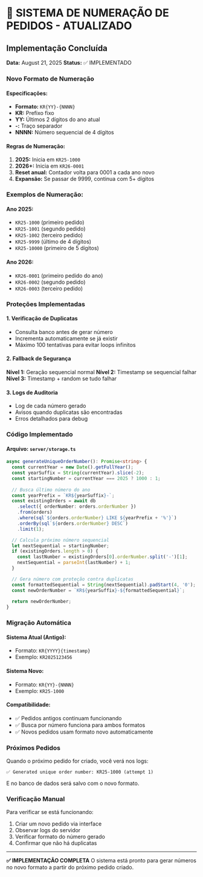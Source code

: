 # 🔢 SISTEMA DE NUMERAÇÃO DE PEDIDOS - ATUALIZADO

## Implementação Concluída

**Data:** August 21, 2025
**Status:** ✅ IMPLEMENTADO

### Novo Formato de Numeração

#### Especificações:
- **Formato:** `KR{YY}-{NNNN}`
- **KR:** Prefixo fixo
- **YY:** Últimos 2 dígitos do ano atual
- **-:** Traço separador
- **NNNN:** Número sequencial de 4 dígitos

#### Regras de Numeração:
1. **2025:** Inicia em `KR25-1000`
2. **2026+:** Inicia em `KR26-0001`
3. **Reset anual:** Contador volta para 0001 a cada ano novo
4. **Expansão:** Se passar de 9999, continua com 5+ dígitos

### Exemplos de Numeração:

#### Ano 2025:
- `KR25-1000` (primeiro pedido)
- `KR25-1001` (segundo pedido)
- `KR25-1002` (terceiro pedido)
- `KR25-9999` (último de 4 dígitos)
- `KR25-10000` (primeiro de 5 dígitos)

#### Ano 2026:
- `KR26-0001` (primeiro pedido do ano)
- `KR26-0002` (segundo pedido)
- `KR26-0003` (terceiro pedido)

### Proteções Implementadas

#### 1. Verificação de Duplicatas
- Consulta banco antes de gerar número
- Incrementa automaticamente se já existir
- Máximo 100 tentativas para evitar loops infinitos

#### 2. Fallback de Segurança
**Nível 1:** Geração sequencial normal
**Nível 2:** Timestamp se sequencial falhar
**Nível 3:** Timestamp + random se tudo falhar

#### 3. Logs de Auditoria
- Log de cada número gerado
- Avisos quando duplicatas são encontradas
- Erros detalhados para debug

### Código Implementado

#### Arquivo: `server/storage.ts`

```typescript
async generateUniqueOrderNumber(): Promise<string> {
  const currentYear = new Date().getFullYear();
  const yearSuffix = String(currentYear).slice(-2);
  const startingNumber = currentYear === 2025 ? 1000 : 1;
  
  // Busca último número do ano
  const yearPrefix = `KR${yearSuffix}-`;
  const existingOrders = await db
    .select({ orderNumber: orders.orderNumber })
    .from(orders)
    .where(sql`${orders.orderNumber} LIKE ${yearPrefix + '%'}`)
    .orderBy(sql`${orders.orderNumber} DESC`)
    .limit(1);

  // Calcula próximo número sequencial
  let nextSequential = startingNumber;
  if (existingOrders.length > 0) {
    const lastNumber = existingOrders[0].orderNumber.split('-')[1];
    nextSequential = parseInt(lastNumber) + 1;
  }

  // Gera número com proteção contra duplicatas
  const formattedSequential = String(nextSequential).padStart(4, '0');
  const newOrderNumber = `KR${yearSuffix}-${formattedSequential}`;
  
  return newOrderNumber;
}
```

### Migração Automática

#### Sistema Atual (Antigo):
- Formato: `KR{YYYY}{timestamp}`
- Exemplo: `KR2025123456`

#### Sistema Novo:
- Formato: `KR{YY}-{NNNN}`
- Exemplo: `KR25-1000`

#### Compatibilidade:
- ✅ Pedidos antigos continuam funcionando
- ✅ Busca por número funciona para ambos formatos
- ✅ Novos pedidos usam formato novo automaticamente

### Próximos Pedidos

Quando o próximo pedido for criado, você verá nos logs:
```
✅ Generated unique order number: KR25-1000 (attempt 1)
```

E no banco de dados será salvo com o novo formato.

### Verificação Manual

Para verificar se está funcionando:
1. Criar um novo pedido via interface
2. Observar logs do servidor
3. Verificar formato do número gerado
4. Confirmar que não há duplicatas

---

**✅ IMPLEMENTAÇÃO COMPLETA**
O sistema está pronto para gerar números no novo formato a partir do próximo pedido criado.